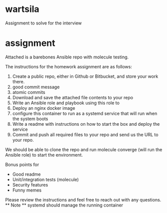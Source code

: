 # wartsila
Assignment to solve for the interview

# assignment
Attached is a barebones Ansible repo with molecule testing.   

The instructions for the homework assignment are as follows:

1. Create a public repo, either in Github or Bitbucket, and store your work there.
  1. good commit message
  2. atomic commits
2. Download and save the attached file contents to your repo
3. Write an Ansible role and playbook using this role to
  1. Deploy an nginx docker image
  2. configure this container to run as a systemd service that will run when the system boots
4. Write a readme with instructions on how to start the box and deploy the service
5. Commit and push all required files to your repo and send us the URL to your repo.

We should be able to clone the repo and run molecule converge (will run the Ansible role) to start the environment.

Bonus points for
* Good readme
* Unit/integration tests (molecule)
* Security features
* Funny memes

Please review the instructions and feel free to reach out with any questions.   
** Note ** systemd should manage the running container
